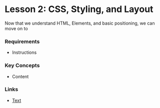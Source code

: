 # Lesson 2: CSS, Styling, and Layout

Now that we understand HTML, Elements, and basic positioning, we can move on to 


### Requirements

- Instructions

### Key Concepts

- Content

### Links 

- [Text](http://www.google.com)